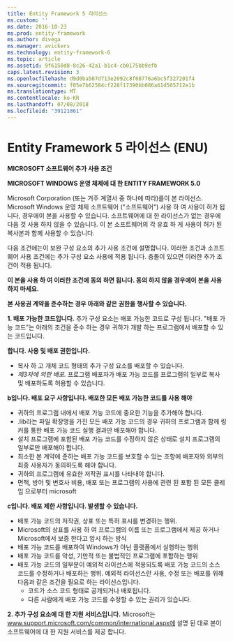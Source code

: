 ```yaml
---
title: Entity Framework 5 라이선스
ms.custom: ''
ms.date: 2016-10-23
ms.prod: entity-framework
ms.author: divega
ms.manager: avickers
ms.technology: entity-framework-6
ms.topic: article
ms.assetid: 9f6150d8-8c26-42a1-b1c4-cb0175bb9efb
caps.latest.revision: 3
ms.openlocfilehash: d9d0ba507d713e2092c8f08776a6bc5f327201f4
ms.sourcegitcommit: f05e7b62584cf228f17390bb086a61d505712e1b
ms.translationtype: MT
ms.contentlocale: ko-KR
ms.lasthandoff: 07/08/2018
ms.locfileid: "39121861"
---
```

# <a name="entity-framework-5-license-enu"></a>Entity Framework 5 라이선스 (ENU)
**MICROSOFT 소프트웨어 추가 사용 조건**

**MICROSOFT WINDOWS 운영 체제에 대 한 ENTITY FRAMEWORK 5.0**

Microsoft Corporation (또는 거주 계열사 중 하나에 따라)를이 본 라이선스. Microsoft Windows 운영 체제 소프트웨어 ("소프트웨어") 사용 하 여 사용이 허가 됩니다, 경우에이 본을 사용할 수 있습니다. 소프트웨어에 대 한 라이선스가 없는 경우에 다음 것 사용 하지 않을 수 있습니다. 이 본 소프트웨어의 각 유효 하 게 사용이 허가 된 복사본과 함께 사용할 수 있습니다.

다음 조건에는이 보완 구성 요소의 추가 사용 조건에 설명합니다. 이러한 조건과 소프트웨어 사용 조건에는 추가 구성 요소 사용에 적용 됩니다. 충돌이 있으면 이러한 추가 조건이 적용 됩니다.

**이 본을 사용 하 여 이러한 조건에 동의 하면 됩니다. 동의 하지 않을 경우에이 본을 사용 하지 마세요.**

**본 사용권 계약을 준수하는 경우 아래와 같은 권한을 행사할 수 있습니다.**

**1. 배포 가능한 코드입니다.** 추가 구성 요소는 배포 가능한 코드로 구성 됩니다. "배포 가능 코드"는 아래의 조건을 준수 하는 경우 귀하가 개발 하는 프로그램에서 배포할 수 있는 코드입니다.

**합니다. 사용 및 배포 권한입니다.**

-   복사 하 고 개체 코드 형태의 추가 구성 요소를 배포할 수 있습니다.
-   *제3자에 의한 배포.* 프로그램 배포자가 배포 가능 코드를 프로그램의 일부로 복사 및 배포하도록 허용할 수 있습니다.

**b입니다. 배포 요구 사항입니다. 배포한 모든 배포 가능한 코드를 사용 해야**

-   귀하의 프로그램 내에서 배포 가능 코드에 중요한 기능을 추가해야 합니다.
-   .lib라는 파일 확장명을 가진 모든 배포 가능 코드의 경우 귀하의 프로그램과 함께 링커를 통한 배포 가능 코드 실행 결과만 배포해야 합니다.
-   설치 프로그램에 포함된 배포 가능 코드를 수정하지 않은 상태로 설치 프로그램의 일부로만 배포해야 합니다.
-   최소한 본 계약에 준하는 배포 가능 코드를 보호할 수 있는 조항에 배포자와 외부의 최종 사용자가 동의하도록 해야 합니다.
-   귀하의 프로그램에 유효한 저작권 표시를 나타내야 합니다.
-   면책, 방어 및 변호사 비용, 배포 또는 프로그램의 사용에 관련 된 포함 된 모든 클레임 으로부터 microsoft

**c입니다. 배포 제한 사항입니다. 발생할 수 있습니다.**

-   배포 가능 코드의 저작권, 상표 또는 특허 표시를 변경하는 행위.
-   Microsoft의 상표를 사용 하 여 프로그램의 이름 또는 프로그램에서 제공 하거나 Microsoft에서 보증 한다고 암시 하는 방식
-   배포 가능 코드를 배포하여 Windows가 아닌 플랫폼에서 실행하는 행위
-   배포 가능 코드를 악성, 기만적 또는 불법적인 프로그램에 포함하는 행위
-   배포 가능 코드의 일부분이 예외적 라이선스에 적용되도록 배포 가능 코드의 소스 코드를 수정하거나 배포하는 행위. 예외적 라이선스란 사용, 수정 또는 배포를 위해 다음과 같은 조건을 필요로 하는 라이선스입니다.
    -   코드가 소스 코드 형태로 공개되거나 배포됩니다.
    -   다른 사람에게 배포 가능 코드를 수정할 수 있는 권리가 있습니다.

**2. 추가 구성 요소에 대 한 지원 서비스입니다.** Microsoft는 www.support.microsoft.com/common/international.aspx에 설명 된 대로 본이 소프트웨어에 대 한 지원 서비스를 제공 합니다.
